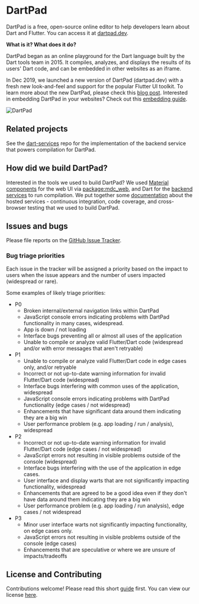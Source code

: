 # DartPad

DartPad is a free, open-source online editor to help developers learn about Dart
and Flutter. You can access it at [dartpad.dev](http://dartpad.dev).

**What is it? What does it do?**

DartPad began as an online playground for the Dart language built by the Dart
tools team in 2015. It compiles, analyzes, and displays the results of its
users' Dart code, and can be embedded in other websites as an iframe.

In Dec 2019, we launched a new version of DartPad (dartpad.dev) with a fresh new
look-and-feel and support for the popular Flutter UI toolkit. To learn more
about the new DartPad, please check this [blog
post](https://medium.com/dartlang/a-brand-new-dartpad-dev-with-flutter-support-16fe6027784).
Interested in embedding DartPad in your websites? Check out this [embedding
guide](https://github.com/dart-lang/dart-pad/wiki/Embedding-Guide).

![DartPad](https://raw.githubusercontent.com/dart-lang/dart-pad/master/doc/images/Sunflower.png)

## **Related projects**

See the [dart-services](https://github.com/dart-lang/dart-services) repo for the
implementation of the backend service that powers compilation for DartPad.

## **How did we build DartPad?**

Interested in the tools we used to build DartPad? We used [Material
components](https://material.io/develop/web/) for the web UI via
[package:mdc_web](https://pub.dev/packages/mdc_web), and Dart for the [backend
services](https://github.com/dart-lang/dart-services) to run compilation. We put
together some [documentation](https://github.com/dart-lang/dart-pad/wiki) about
the hosted services - continuous integration, code coverage, and cross-browser
testing that we used to build DartPad.

## **Issues and bugs**

Please file reports on the [GitHub Issue
Tracker](https://github.com/dart-lang/dart-pad/issues).

### **Bug triage priorities**

Each issue in the tracker will be assigned a priority based on the impact to
users when the issue appears and the number of users impacted (widespread or
rare).

Some examples of likely triage priorities:

*   P0
    *   Broken internal/external navigation links within DartPad
    *   JavaScript console errors indicating problems with DartPad functionality in many cases, widespread.
    *   App is down / not loading
    *   Interface bugs preventing all or almost all uses of the application
    *   Unable to compile or analyze valid Flutter/Dart code (widespread and/or with error messages that aren't retryable)
*   P1
    *   Unable to compile or analyze valid Flutter/Dart code in edge cases only, and/or retryable
    *   Incorrect or not up-to-date warning information for invalid Flutter/Dart code (widespread)
    *   Interface bugs interfering with common uses of the application, widespread
    *   JavaScript console errors indicating problems with DartPad functionality (edge cases / not widespread)
    *   Enhancements that have significant data around them indicating they are a big win
    *   User performance problem (e.g. app loading / run / analysis), widespread
*   P2
    *   Incorrect or not up-to-date warning information for invalid Flutter/Dart code (edge cases / not widespread)
    *   JavaScript errors not resulting in visible problems outside of the console (widespread)
    *   Interface bugs interfering with the use of the application in edge cases.
    *   User interface and display warts that are not significantly impacting functionality, widespread
    *   Enhancements that are agreed to be a good idea even if they don't have data around them indicating they are a big win
    *   User performance problem (e.g. app loading / run analysis), edge cases / not widespread
*   P3
    *   Minor user interface warts not significantly impacting functionality, on edge cases only.
    *   JavaScript errors not resulting in visible problems outside of the console (edge cases)
    *   Enhancements that are speculative or where we are unsure of impacts/tradeoffs

## **License and Contributing**

Contributions welcome! Please read this short
[guide](https://github.com/dart-lang/dart-pad/blob/master/CONTRIBUTING.md)
first. You can view our license
[here](https://github.com/dart-lang/dart-pad/blob/master/LICENSE).


